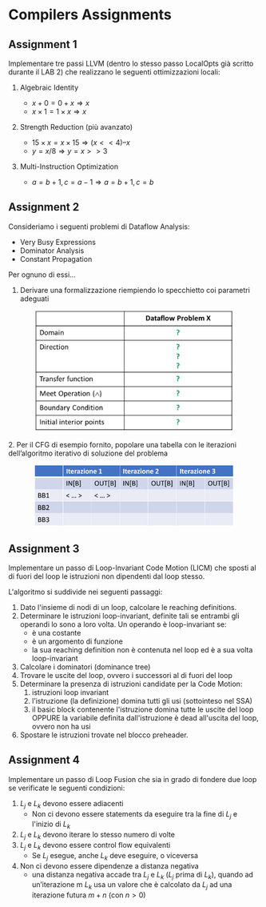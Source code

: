 # Compilers Assignments
## Assignment 1
Implementare tre passi LLVM (dentro lo stesso passo LocalOpts già scritto durante il LAB 2) che realizzano le seguenti ottimizzazioni locali:
 
 1. Algebraic Identity
    - $x + 0 = 0 + x \Rightarrow x$
    - $x \times 1 = 1 \times x \Rightarrow x$

 2. Strength Reduction (più avanzato)
    - $15 \times x = x \times 15 \Rightarrow (x << 4) – x$
    - $y = x / 8 ⇒ y = x >> 3$

 3. Multi-Instruction Optimization	
    - $a = b + 1, c = a − 1 ⇒ a = b + 1, c = b$
    
    
## Assignment 2
Consideriamo i seguenti problemi di Dataflow Analysis:
 - Very Busy Expressions 
 - Dominator Analysis
 - Constant Propagation

Per ognuno di essi…
 1. Derivare una formalizzazione riempiendo lo specchietto coi parametri adeguati
<p align="center">
  <img src="./assets/second_assignment/formalization.png" width="400"/>
</p>
 2. Per il CFG di esempio fornito, popolare una tabella con le iterazioni dell’algoritmo iterativo di soluzione del problema
<p align="center">
  <img src="./assets/second_assignment/iteration_table.png" width="400"/>
</p>


## Assignment 3
Implementare un passo di Loop-Invariant Code Motion (LICM) che sposti al di fuori del loop le istruzioni non dipendenti dal loop stesso.

L'algoritmo si suddivide nei seguenti passaggi:
   1. Dato l'insieme di nodi di un loop, calcolare le reaching definitions.
   2. Determinare le istruzioni loop-invariant, definite tali se entrambi gli operandi lo sono a loro volta.
      Un operando è loop-invariant se:
         - è una costante
         - è un argomento di funzione
         - la sua reaching definition non è contenuta nel loop ed è a sua volta loop-invariant
   3. Calcolare i dominatori (dominance tree)
   4. Trovare le uscite del loop, ovvero i successori al di fuori del loop
   5. Determinare la presenza di istruzioni candidate per la Code Motion:
      1. istruzioni loop invariant
      2. l’istruzione (la definizione) domina tutti gli usi (sottointeso nel SSA)
      3. il basic block contenente l'istruzione domina tutte le uscite del loop OPPURE la variabile definita dall'istruzione è dead all'uscita del loop, ovvero non ha usi
   6. Spostare le istruzioni trovate nel blocco preheader.

## Assignment 4
Implementare un passo di Loop Fusion che sia in grado di fondere due loop se verificate le seguenti condizioni:
1. $L_j$ e $L_k$ devono essere adiacenti
   - Non ci devono essere statements da eseguire tra la fine di $L_j$ e l'inizio di $L_k$
2. $L_j$ e $L_k$ devono iterare lo stesso numero di volte
3. $L_j$ e $L_k$ devono essere control flow equivalenti
   - Se $L_j$ esegue, anche $L_k$ deve eseguire, o viceversa
4. Non ci devono essere dipendenze a distanza negativa
   - una distanza negativa accade tra $L_j$ e $L_k$ ($L_j$ prima di $L_k$), quando ad un’iterazione m $L_k$ usa un valore che è calcolato da $L_j$ ad una iterazione futura $m+n$ (con $n>0$)

